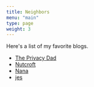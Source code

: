 ```yaml
---
title: Neighbors
menu: "main"
type: page
weight: 3
---
```


Here's a list of my favorite blogs.

- [The Privacy Dad](https://theprivacydad.com/)
- [Nutcroft](https://nutcroft.com/)
- [Nana](https://nana.bearblog.dev/)
- [jes](https://j3s.sh/)